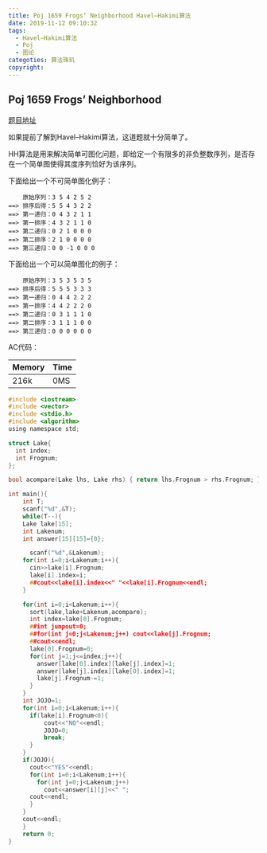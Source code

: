 ```yaml
---
title: Poj 1659 Frogs’ Neighborhood Havel–Hakimi算法
date: 2019-11-12 09:10:32
tags:
  - Havel–Hakimi算法
  - Poj
  - 图论
categoties: 算法珠玑
copyright:
---
```

## Poj 1659 Frogs’ Neighborhood

[题目地址](http://poj.org/problem?id=1659)

如果提前了解到Havel–Hakimi算法，这道题就十分简单了。

HH算法是用来解决简单可图化问题，即给定一个有限多的非负整数序列，是否存在一个简单图使得其度序列恰好为该序列。

下面给出一个不可简单图化例子：
```
    原始序列：3 5 4 2 5 2
==> 排序后得：5 5 4 3 2 2
==> 第一递归：0 4 3 2 1 1
==> 第一排序：4 3 2 1 1 0
==> 第二递归：0 2 1 0 0 0
==> 第二排序：2 1 0 0 0 0
==> 第三递归：0 0 -1 0 0 0
```

下面给出一个可以简单图化的例子：
```
    原始序列：3 5 3 5 3 5
==> 排序后得：5 5 5 3 3 3
==> 第一递归：0 4 4 2 2 2
==> 第一排序：4 4 2 2 2 0
==> 第二递归：0 3 1 1 1 0
==> 第二排序：3 1 1 1 0 0
==> 第三递归：0 0 0 0 0 0
```

AC代码：

| Memory | Time |
| ------ | ---- |
| 216k   | 0MS  |

```c
#include <iostream>
#include <vector>
#include <stdio.h>
#include <algorithm>
using namespace std;

struct Lake{
  int index;
  int Frognum;
};

bool acompare(Lake lhs, Lake rhs) { return lhs.Frognum > rhs.Frognum; }

int main(){
	int T;
	scanf("%d",&T);
	while(T--){
    Lake lake[15];
    int Lakenum;
    int answer[15][15]={0};

	  scanf("%d",&Lakenum);
    for(int i=0;i<Lakenum;i++){
      cin>>lake[i].Frognum;
      lake[i].index=i;
      ##cout<<lake[i].index<<" "<<lake[i].Frognum<<endl;
    }

    for(int i=0;i<Lakenum;i++){
      sort(lake,lake+Lakenum,acompare);
      int index=lake[0].Frognum;
      ##int jumpout=0;
      ##for(int j=0;j<Lakenum;j++) cout<<lake[j].Frognum;
      ##cout<<endl;
      lake[0].Frognum=0;
      for(int j=1;j<=index;j++){
        answer[lake[0].index][lake[j].index]=1;
        answer[lake[j].index][lake[0].index]=1;
        lake[j].Frognum-=1;
      }
    }
    int JOJO=1;
    for(int i=0;i<Lakenum;i++){
      if(lake[i].Frognum<0){
          cout<<"NO"<<endl;
          JOJO=0;
          break;
      }
    }
    if(JOJO){
      cout<<"YES"<<endl;
      for(int i=0;i<Lakenum;i++){
        for(int j=0;j<Lakenum;j++)
          cout<<answer[i][j]<<" ";
      cout<<endl;
      }
    }
    cout<<endl;
    }
    return 0;
}
```

